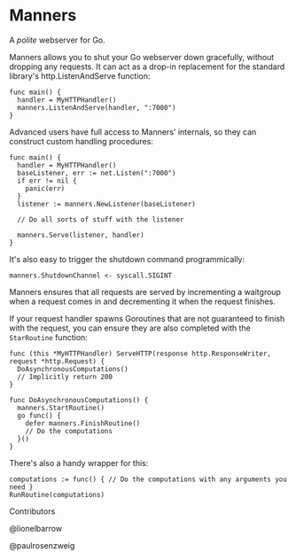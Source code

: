 Manners
=========

A *polite* webserver for Go.

Manners allows you to shut your Go webserver down gracefully, without dropping any requests. It can act as a drop-in replacement for the standard library's http.ListenAndServe function:

```
func main() {
  handler = MyHTTPHandler()
  manners.ListenAndServe(handler, ":7000")
}
```

Advanced users have full access to Manners' internals, so they can construct custom handling procedures:

```
func main() {
  handler = MyHTTPHandler()
  baseListener, err := net.Listen(":7000")
  if err != nil {
    panic(err)
  }
  listener := manners.NewListener(baseListener)                                                
  
  // Do all sorts of stuff with the listener
                     
  manners.Serve(listener, handler)
}
```

It's also easy to trigger the shutdown command programmically:

```
manners.ShutdownChannel <- syscall.SIGINT
```

Manners ensures that all requests are served by incrementing a waitgroup when a request comes in and decrementing it when the request finishes.

If your request handler spawns Goroutines that are not guaranteed to finish with the request, you can ensure they are also completed with the `StarRoutine` function:

```
func (this *MyHTTPHandler) ServeHTTP(response http.ResponseWriter, request *http.Request) {
  DoAsynchronousComputations()
  // Implicitly return 200
}

func DoAsynchronousComputations() {
  manners.StartRoutine()
  go func() {
    defer manners.FinishRoutine()
    // Do the computations
  }()
}
```

There's also a handy wrapper for this:

```
computations := func() { // Do the computations with any arguments you need }
RunRoutine(computations)
```

Contributors

@lionelbarrow

@paulrosenzweig
